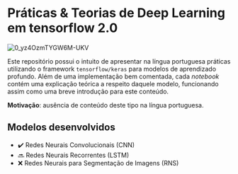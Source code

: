 # Práticas & Teorias de Deep Learning em tensorflow 2.0

![0_yz4OzmTYGW6M-UKV](https://user-images.githubusercontent.com/32513366/71764203-797da800-2ec3-11ea-9eb9-8bdca4f45152.jpg)

Este repositório possui o intuito de apresentar na língua portuguesa práticas utilizando o framework ```tensorflow/keras``` para modelos de aprendizado profundo. Além de uma implementação bem comentada, cada *notebook* contém uma explicação teórica a respeito daquele modelo, funcionando assim como uma breve introdução para este conteúdo.

**Motivação**: ausência de conteúdo deste tipo na língua portuguesa.

## Modelos desenvolvidos
- :heavy_check_mark: Redes Neurais Convolucionais (CNN) 
- :soon: Redes Neurais Recorrentes (LSTM)
- :x: Redes Neurais para Segmentação de Imagens (RNS)






